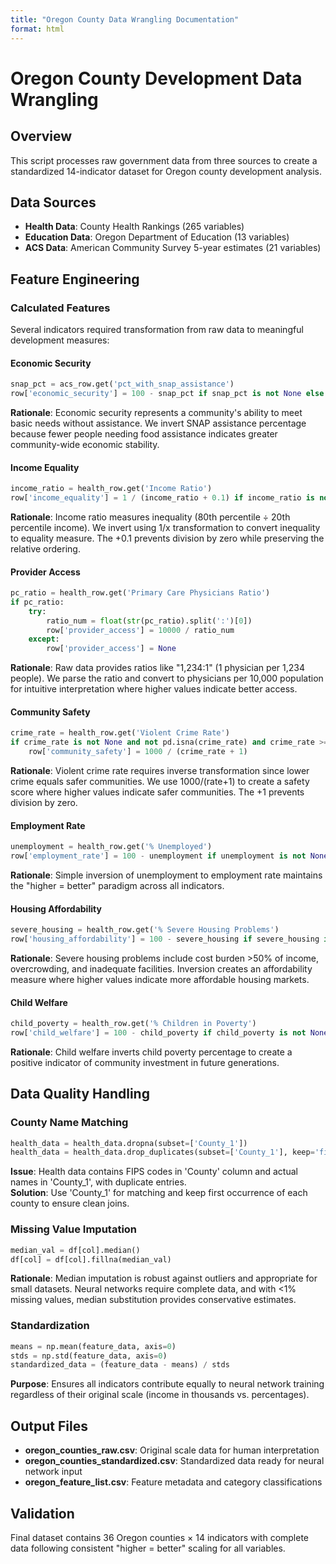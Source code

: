 ```yaml
---
title: "Oregon County Data Wrangling Documentation"
format: html
---
```


# Oregon County Development Data Wrangling

## Overview

This script processes raw government data from three sources to create a standardized 14-indicator dataset for Oregon county development analysis.

## Data Sources

- **Health Data**: County Health Rankings (265 variables)
- **Education Data**: Oregon Department of Education (13 variables) 
- **ACS Data**: American Community Survey 5-year estimates (21 variables)

## Feature Engineering

### Calculated Features

Several indicators required transformation from raw data to meaningful development measures:

#### Economic Security
```python
snap_pct = acs_row.get('pct_with_snap_assistance')
row['economic_security'] = 100 - snap_pct if snap_pct is not None else None
```
**Rationale**: Economic security represents a community's ability to meet basic needs without assistance. We invert SNAP assistance percentage because fewer people needing food assistance indicates greater community-wide economic stability.

#### Income Equality  
```python
income_ratio = health_row.get('Income Ratio')
row['income_equality'] = 1 / (income_ratio + 0.1) if income_ratio is not None else None
```
**Rationale**: Income ratio measures inequality (80th percentile ÷ 20th percentile income). We invert using 1/x transformation to convert inequality to equality measure. The +0.1 prevents division by zero while preserving the relative ordering.

#### Provider Access
```python
pc_ratio = health_row.get('Primary Care Physicians Ratio')
if pc_ratio:
    try:
        ratio_num = float(str(pc_ratio).split(':')[0])
        row['provider_access'] = 10000 / ratio_num
    except:
        row['provider_access'] = None
```
**Rationale**: Raw data provides ratios like "1,234:1" (1 physician per 1,234 people). We parse the ratio and convert to physicians per 10,000 population for intuitive interpretation where higher values indicate better access.

#### Community Safety
```python
crime_rate = health_row.get('Violent Crime Rate')
if crime_rate is not None and not pd.isna(crime_rate) and crime_rate >= 0:
    row['community_safety'] = 1000 / (crime_rate + 1)
```
**Rationale**: Violent crime rate requires inverse transformation since lower crime equals safer communities. We use 1000/(rate+1) to create a safety score where higher values indicate safer communities. The +1 prevents division by zero.

#### Employment Rate
```python
unemployment = health_row.get('% Unemployed')
row['employment_rate'] = 100 - unemployment if unemployment is not None else None
```
**Rationale**: Simple inversion of unemployment to employment rate maintains the "higher = better" paradigm across all indicators.

#### Housing Affordability
```python
severe_housing = health_row.get('% Severe Housing Problems')
row['housing_affordability'] = 100 - severe_housing if severe_housing is not None else None
```
**Rationale**: Severe housing problems include cost burden >50% of income, overcrowding, and inadequate facilities. Inversion creates an affordability measure where higher values indicate more affordable housing markets.

#### Child Welfare
```python
child_poverty = health_row.get('% Children in Poverty')
row['child_welfare'] = 100 - child_poverty if child_poverty is not None else None
```
**Rationale**: Child welfare inverts child poverty percentage to create a positive indicator of community investment in future generations.

## Data Quality Handling

### County Name Matching
```python
health_data = health_data.dropna(subset=['County_1'])
health_data = health_data.drop_duplicates(subset=['County_1'], keep='first')
```
**Issue**: Health data contains FIPS codes in 'County' column and actual names in 'County_1', with duplicate entries.  
**Solution**: Use 'County_1' for matching and keep first occurrence of each county to ensure clean joins.

### Missing Value Imputation
```python
median_val = df[col].median()
df[col] = df[col].fillna(median_val)
```
**Rationale**: Median imputation is robust against outliers and appropriate for small datasets. Neural networks require complete data, and with <1% missing values, median substitution provides conservative estimates.

### Standardization
```python
means = np.mean(feature_data, axis=0)
stds = np.std(feature_data, axis=0)
standardized_data = (feature_data - means) / stds
```
**Purpose**: Ensures all indicators contribute equally to neural network training regardless of their original scale (income in thousands vs. percentages).

## Output Files

- **oregon_counties_raw.csv**: Original scale data for human interpretation
- **oregon_counties_standardized.csv**: Standardized data ready for neural network input
- **oregon_feature_list.csv**: Feature metadata and category classifications

## Validation

Final dataset contains 36 Oregon counties × 14 indicators with complete data following consistent "higher = better" scaling for all variables.